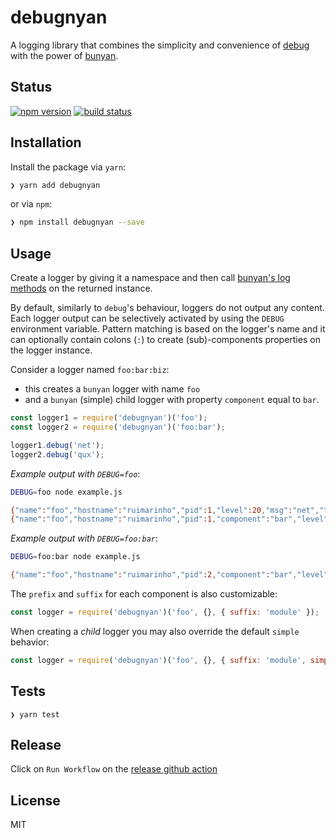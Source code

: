 # debugnyan

A logging library that combines the simplicity and convenience of [debug](https://github.com/visionmedia/debug) with the power of [bunyan](https://github.com/trentm/node-bunyan).

## Status

[![npm version][npm-image]][npm-url]
[![build status][travis-image]][travis-url]

## Installation

Install the package via `yarn`:

```sh
❯ yarn add debugnyan
```

or via `npm`:

```sh
❯ npm install debugnyan --save
```

## Usage

Create a logger by giving it a namespace and then call [bunyan's log methods](https://github.com/trentm/node-bunyan#log-method-api) on the returned instance.

By default, similarly to `debug`'s behaviour, loggers do not output any content. Each logger output can be selectively activated by using the `DEBUG` environment variable.
Pattern matching is based on the logger's name and it can optionally contain colons (`:`) to create (sub)-components properties on the logger instance.

Consider a logger named `foo:bar:biz`:

- this creates a `bunyan` logger with name `foo`
- and a `bunyan` (simple) child logger with property `component` equal to `bar`.

```js
const logger1 = require('debugnyan')('foo');
const logger2 = require('debugnyan')('foo:bar');

logger1.debug('net');
logger2.debug('qux');
```

*Example output with `DEBUG=foo`*:

```bash
DEBUG=foo node example.js

{"name":"foo","hostname":"ruimarinho","pid":1,"level":20,"msg":"net","time":"2016-10-04T18:54:14.530Z","v":0}
{"name":"foo","hostname":"ruimarinho","pid":1,"component":"bar","level":20,"msg":"qux","time":"2016-10-04T18:54:14.531Z","v":0}
```

*Example output with `DEBUG=foo:bar`*:

```bash
DEBUG=foo:bar node example.js

{"name":"foo","hostname":"ruimarinho","pid":2,"component":"bar","level":20,"msg":"qux","time":"2016-10-04T18:55:08.217Z","v":0}
```

The `prefix` and `suffix` for each component is also customizable:

```js
const logger = require('debugnyan')('foo', {}, { suffix: 'module' });
```

When creating a _child_ logger you may also override the default `simple` behavior:

```js
const logger = require('debugnyan')('foo', {}, { suffix: 'module', simple: false });
```

## Tests

```
❯ yarn test
```

## Release

Click on `Run Workflow` on the [release github action](https://github.com/uphold/debugnyan/actions/workflows/release.yaml)

## License

MIT

[npm-image]: https://img.shields.io/npm/v/debugnyan.svg?style=flat-square
[npm-url]: https://www.npmjs.com/package/debugnyan
[travis-image]: https://img.shields.io/travis/uphold/debugnyan.svg?style=flat-square
[travis-url]: https://travis-ci.org/uphold/debugnyan
